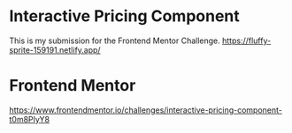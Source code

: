 # Interactive Pricing Component

This is my submission for the Frontend Mentor Challenge.
https://fluffy-sprite-159191.netlify.app/

# Frontend Mentor 
https://www.frontendmentor.io/challenges/interactive-pricing-component-t0m8PIyY8
